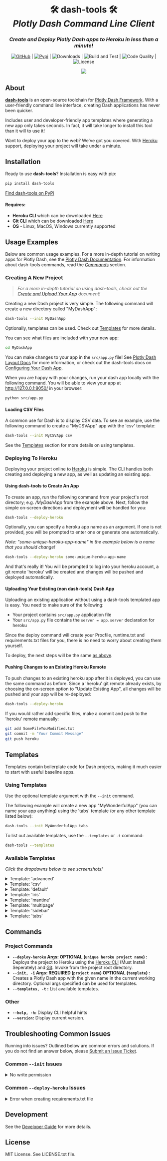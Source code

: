 <div align="center">
<h1>
<b>🛠️ dash-tools 🛠️</b><br>
<i>Plotly Dash Command Line Client</i>
</h1><h3><b><i>Create and Deploy Plotly Dash apps to Heroku in less than a minute!</i></b></h3> 

[![GitHub](https://img.shields.io/github/stars/andrew-hossack/dash-tools?style=flat-square)](https://github.com/andrew-hossack/dash-tools) | [![Pypi](https://img.shields.io/pypi/v/dash-tools?style=flat-square)](https://pypi.org/project/dash-tools/) | ![Downloads](https://img.shields.io/pypi/dm/dash-tools?style=flat-square) | ![Build and Test](https://img.shields.io/github/workflow/status/andrew-hossack/dash-tools/Build%20and%20Test%20on%20Push%20or%20PR?label=Build%20and%20Test) | ![Code Quality](https://img.shields.io/lgtm/grade/python/github/andrew-hossack/dash-tools?label=Code%20Quality) | ![License](https://img.shields.io/github/license/andrew-hossack/dash-tools)

![](docs/intro_gif.gif)

</div>

## **About**

[**dash-tools**](https://github.com/andrew-hossack/dash-tools) is an open-source toolchain for [Plotly Dash Framework](https://dash.plotly.com/introduction). With a user-friendly command line interface, creating Dash applications has never been quicker.

Includes user and developer-friendly app templates where generating a new app only takes seconds. In fact, it will take longer to install this tool than it will to use it!

Want to deploy your app to the web? We've got you covered. With [Heroku](https://heroku.com/) support, deploying your project will take under a minute.

## **Installation**

Ready to use **dash-tools**? Installation is easy with pip:

```bash
pip install dash-tools
```
[Find dash-tools on PyPi](https://pypi.org/project/dash-tools/) 

#### Requires:

- **Heroku CLI** which can be downloaded [Here](https://devcenter.heroku.com/articles/heroku-cli#install-the-heroku-cli)
- **Git CLI** which can be downloaded [Here](https://git-scm.com/downloads)
- **OS** - Linux, MacOS, Windows currently supported 

## **Usage Examples**

Below are common usage examples. For a more in-depth tutorial on writing apps for Plotly Dash, see the [Plotly Dash Documentation](https://dash.plotly.com/layout). For information about dash-tools commands, read the [_Commands_](#commands) section.

### **Creating A New Project**

> _For a more in-depth tutorial on using dash-tools, check out the [Create and Upload Your App](/docs/Configuring-Your-App.md) document!_

Creating a new Dash project is very simple. The following command will create a new directory called "MyDashApp":

```bash
dash-tools --init MyDashApp
```

Optionally, templates can be used. Check out [Templates](#templates) for more details.

You can see what files are included with your new app:

```bash
cd MyDashApp
```

You can make changes to your app in the `src/app.py` file! See [Plotly Dash Layout Docs](https://dash.plotly.com/layout) for more information, or check out the dash-tools docs on [Configuring Your Dash App](/docs/Configuring-Your-App.md).

When you are happy with your changes, run your dash app locally with the following command. You will be able to view your app at http://127.0.0.1:8050/ in your browser:

```bash
python src/app.py
```

#### **Loading CSV Files**

A common use for Dash is to display CSV data. To see an example, use the following command to create a "MyCSVApp" app with the 'csv' template:

```bash
dash-tools --init MyCSVApp csv
```

See the [Templates](#templates) section for more details on using templates.

### **Deploying To Heroku**

Deploying your project online to [Heroku](https://www.heroku.com/) is simple. The CLI handles both creating and deploying a new app, as well as updating an existing app.

#### **Using dash-tools to Create An App**

To create an app, run the following command from your project's root directory; e.g. _/MyDashApp_ from the example above. Next, follow the simple on-screen directions and deployment will be handled for you:

```bash
dash-tools --deploy-heroku
```

Optionally, you can specify a heroku app name as an argument. If one is not provided, you will be prompted to enter one or generate one automatically.

_Note: "some-unique-heroku-app-name" in the example below is a name that you should change!_

```bash
dash-tools --deploy-heroku some-unique-heroku-app-name
```

And that's really it! You will be prompted to log into your heroku account, a git remote 'heroku' will be created and changes will be pushed and deployed automatically.

#### **Uploading Your Existing (non dash-tools) Dash App**

Uploading an existing application without using a dash-tools templated app is easy. You need to make sure of the following:

- Your project contains `src/app.py` application file
- Your `src/app.py` file contains the `server = app.server` declaration for heroku

Since the deploy command will create your Procfile, runtime.txt and requirements.txt files for you, there is no need to worry about creating them yourself.

To deploy, the next steps will be the same [as above](#using-dash-tools-to-create-an-app).

#### **Pushing Changes to an Existing Heroku Remote**

To push changes to an existing heroku app after it is deployed, you can use the same command as before. Since a 'heroku' git remote already exists, by choosing the on-screen option to "Update Existing App", all changes will be pushed and your app will be re-deployed:

```bash
dash-tools --deploy-heroku
```

If you would rather add specific files, make a commit and push to the 'heroku' remote manually:

```bash
git add SomeFileYouModified.txt
git commit -m "Your Commit Message"
git push heroku
```

## **Templates**

Templates contain boilerplate code for Dash projects, making it much easier to start with useful baseline apps.

### **Using Templates**

Use the optional template argument with the `--init` command.

The following example will create a new app "MyWonderfulApp" (you can name your app anything) using the 'tabs' template (or any other template listed below):

```bash
dash-tools --init MyWonderfulApp tabs
```

To list out available templates, use the `--templates` or `-t` command:

```bash
dash-tools --templates
```

### **Available Templates**

_Click the dropdowns below to see screenshots!_

<details><summary>Template: 'advanced'</summary>

_To use this template, type: `dash-tools --init MyFuturisticApp advanced`_

Advanced multi-page template. Includes examples of ClientsideCallbacks, multi-page routing, external stylesheets, header, footer, and 404 page.
![](docs/advanced_theme.png)

</details>

<details><summary>Template: 'csv'</summary>

_To use this template, type: `dash-tools --init MyCSVLoaderApp csv`_

Example of CSV file loading. Includes the default CSV load example from Plotly.
![](docs/csv_template.png)

</details>

<details><summary>Template: 'default'</summary>

_To use this template, type: `dash-tools --init MyAmazingApp default`_

Basic Dash template. See [Dash Docs](https://dash.plotly.com/layout)
![](docs/default_theme.png)

</details>

<details><summary>Template: 'iris'</summary>

_To use this template, type: `dash-tools --init MyFantasticApp iris`_

Iris theme. See [Faculty.ai Example](https://dash-bootstrap-components.opensource.faculty.ai/examples/iris/)
![](docs/iris_theme.png)

</details>

<details><summary>Template: 'mantine'</summary>

_To use this template, type: `dash-tools --init MyGreatApp mantine`_

Basic mantine template. See [Dash Mantine](https://www.dash-mantine-components.com/)
![](docs/mantine_theme.png)

</details>

<details><summary>Template: 'multipage'</summary>

_To use this template, type: `dash-tools --init MyPristineApp multipage`_

New multipage theme. See [Multipage Plugin](https://github.com/plotly/dash-labs/blob/main/docs/08-MultiPageDashApp.md)
![](docs/multipage_new_theme.png)

</details>

<details><summary>Template: 'sidebar'</summary>

_To use this template, type: `dash-tools --init MySnazzyApp sidebar`_

Sidebar theme. See [Faculty.ai Example](https://dash-bootstrap-components.opensource.faculty.ai/examples/simple-sidebar/)
![](docs/sidebar_theme.png)

</details>

<details><summary>Template: 'tabs'</summary>

_To use this template, type: `dash-tools --init MyBeautifulApp tabs`_

Tabs theme with dynamically generated content. See [Faculty.ai Example](https://dash-bootstrap-components.opensource.faculty.ai/examples/graphs-in-tabs/)
![](docs/tabs_theme.png)

</details>

## **Commands**

### **Project Commands**

- **`--deploy-heroku` Args: OPTIONAL (`unique heroku project name`) :** Deploys the project to Heroku using the [Heroku CLI](https://devcenter.heroku.com/categories/command-line) (Must Install Seperately) and [Git](https://git-scm.com/downloads). Invoke from the project root directory.
- **`--init, -i` Args: REQUIRED (`project name`) OPTIONAL (`template`) :** Creates a Plotly Dash app with the given name in the current working directory. Optional args specified can be used for templates.
- **`--templates, -t` :** List available templates.

### **Other**

- **`--help, -h`:** Display CLI helpful hints
- **`--version`:** Display current version.

## **Troubleshooting Common Issues**

Running into issues? Outlined below are common errors and solutions. If you do not find an answer below, please [Submit an Issue Ticket](https://github.com/andrew-hossack/dash-tools/issues).

### **Common `--init` Issues**

<details><summary>No write permission</summary>

_Problem:_ You receive a 'write permission' error while trying to init a new app

_Solution:_ Please check your write permissions for the current directory. Try the init command from a different directory.

</details>

### **Common `--deploy-heroku` Issues**

<details><summary>Error when creating requirements.txt file</summary>

_Problem:_ You encounter an error when generating a requirements.txt file

_Solution:_ Verify that you are running the `dash-tools --deploy-heroku` command from a valid plotly dash app directory. E.g. there is a `src/app.py` file.

</details>

## **Development**

See the [Developer Guide](CONTRIBUTING.md) for more details.

## **License**

MIT License. See LICENSE.txt file.
